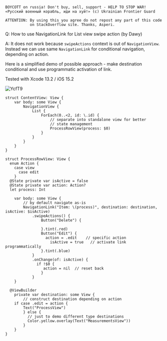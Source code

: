 ```
BOYCOTT on russia! Don't buy, sell, support - HELP TO STOP WAR!
«Русский военный корабль, иди на хуй!» (c) Ukrainian Frontier Guard

ATTENTION: By using this you agree do not repost any part of this code
           on StackOverflow site. Thanks, Asperi.
```

Q: How to use NavigationLink for List view swipe action (by Dawy)

A: It does not work because `swipeActions` context is out of `NavigationView`. Instead we can use same `NavigationLink` for conditional navigation, depending on action.

Here is a simplified demo of possible approach - make destination conditional and use programmatic activation of link.

Tested with Xcode 13.2 / iOS 15.2

![YcfT9](https://user-images.githubusercontent.com/62171579/171551894-f0b4e016-806c-4617-874c-7c4b765c3e3a.gif)


```
struct ContentView: View {
    var body: some View {
        NavigationView {
            List {
                ForEach(0..<2, id: \.id) {
                    // separate into standalone view for better
                    // state management
                    ProcessRowView(process: $0)
                }
            }
        }
    }
}

struct ProcessRowView: View {
  enum Action {
    case view
      case edit
    }
  @State private var isActive = false
  @State private var action: Action?
  let process: Int

    var body: some View {
        // by default navigate as-is
        NavigationLink("Item: \(process)", destination: destination, isActive: $isActive)
            .swipeActions() {
                Button("Delete") {

                }.tint(.red)
                Button("Edit") {
                  action = .edit    // specific action
                    isActive = true   // activate link programmatically
                }.tint(.blue)
            }
            .onChange(of: isActive) {
              if !$0 {
                 action = nil  // reset back
                }
            }
    }

  @ViewBuilder
    private var destination: some View {
        // construct destination depending on action
    if case .edit = action {
        Text("ProcessView")
        } else {
          // just to demo different type destinations
          Color.yellow.overlay(Text("MeasurementsView"))
        }
    }
}
```
